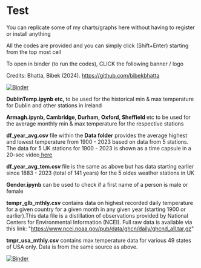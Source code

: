 # Test
You can replicate some of my charts/graphs here without having to register or install anything

All the codes are provided and you can simply click (Shift+Enter) starting from the top most cell

To open in binder (to run the codes), CLICK the following banner / logo

Credits: Bhatta, Bibek (2024). https://github.com/bibekbhatta

[![Binder](https://mybinder.org/badge_logo.svg)](https://mybinder.org/v2/gh/bibekbhatta/Test/HEAD)

<b>  DublinTemp.ipynb etc,  </b> to be used for the historical min & max temperature for Dublin and other stations in Ireland

<b> Armagh.ipynb, Cambridge, Durham, Oxford, Sheffield </b> etc to be used for the average monthly min & max temperature for the respective stations

<b> df_year_avg.csv </b> file within the <b>Data folder</b> provides the average highest and lowest temperature from 1900 - 2023 based on data from 5 stations.
The data for 5 UK stations for 1900 - 2023 is shown as a time capsule in a 20-sec video<a href="https://x.com/DrBibekBhatta/status/1874123567048032309"> here</a>  

<b> df_year_avg_tem.csv </b> file is the same as above but has data starting earlier since 1883 - 2023 (total of 141 years) for the 5 oldes weather stations in UK  

<b> Gender.ipynb </b> can be used to check if a first name of a person is male or female  

<b> tempr_glb_mthly.csv</b> contains data on highest recorded daily temperature for a given country for a given month in any given year (starting 1900 or earlier).This data file is a distillation of observations  provided by National Centers for Environmental Information (NCEI). Full raw data is available via this link: "https://www.ncei.noaa.gov/pub/data/ghcn/daily/ghcnd_all.tar.gz"  

<b> tmpr_usa_mthly.csv</b> contains max temperature data for various 49 states of USA only. Data is from the same source as above.


[![Binder](https://mybinder.org/badge_logo.svg)](https://mybinder.org/v2/gh/bibekbhatta/Test/HEAD)
